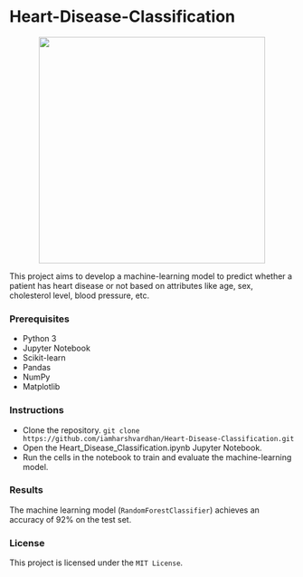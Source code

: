 # Heart-Disease-Classification

<center><img src="https://www.heartresearch.com.au/wp-content/uploads/2016/08/shutterstock_208215142.jpg", height=400></center>

This project aims to develop a machine-learning model to predict whether a patient has heart disease or not based on attributes like age, sex, cholesterol level, blood pressure, etc.

### Prerequisites
* Python 3
* Jupyter Notebook
* Scikit-learn
* Pandas
* NumPy
* Matplotlib

### Instructions
* Clone the repository.
`git clone https://github.com/iamharshvardhan/Heart-Disease-Classification.git`
* Open the Heart_Disease_Classification.ipynb Jupyter Notebook.
* Run the cells in the notebook to train and evaluate the machine-learning model.

### Results
The machine learning model (`RandomForestClassifier`) achieves an accuracy of 92% on the test set.

### License
This project is licensed under the `MIT License`.
